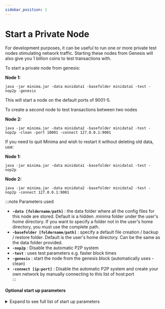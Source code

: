 ```yaml
---
sidebar_position: 1
---
```


# Start a Private Node

For development purposes, it can be useful to run one or more private test nodes stimulating network traffic. Starting these nodes from Genesis will also give you 1 billion coins to test transactions with. 

To start a private node from genesis:

**Node 1:**

```
java -jar minima.jar -data minidata1 -basefolder minidata1 -test -nop2p -genesis
```

This will start a node on the default ports of 9001-5. 


To create a second node to test transactions between two nodes

**Node 2:**

```
java -jar minima.jar -data minidata2 -basefolder minidata2 -test -nop2p -clean -port 10001 -connect 127.0.0.1:9001
```

If you need to quit Minima and wish to restart it without deleting old data, use:

**Node 1:**

```
java -jar minima.jar -data minidata1 -basefolder minidata1 -test -nop2p
```
**Node 2:**
```
java -jar minima.jar -data minidata2 -basefolder minidata2 -test -nop2p -connect 127.0.0.1:9001
```
:::note Parameters used

- **`-data [foldername/path]`** : the data folder where all the config files for this node are stored. Default is a hidden .minima folder under the user's home directory. If you want to specify a folder not in the user's home directory, you must use the complete path.<br/>
- **`-basefolder [foldername/path]`** : specify a default file creation / backup / restore folder. Default is the user's home directory. Can be the same as the data folder provided.<br/>
- **`-nop2p`** : Disable the automatic P2P system<br/>
- **`-test`** : uses test parameters e.g. faster block times<br/>
- **`-genesis`** : start the node from the genesis block (automatically uses -clean)<br/>
- **`-connect [ip:port]`** : Disable the automatic P2P system and create your own network by manually connecting to this list of host:port<br/>
:::

#### Optional start up parameters

<details><summary>Expand to see full list of start up parameters</summary>

The following start up parameters can optionally be specified when starting your node. 

To add/remove parameters after a node has been started, you must `quit` the node and restart it, adding/removing the required parameters. 

`[]` square brackets indicate where an input is required, **the brackets should not be included.**

#### General
- `-clean` : CAREFUL! Clears existing data, starts a new fresh node. All coins will be lost.<br/>
- `-port [port]` : specify the initial port for Minima to use. Range used will be the specified port +4. Default is 9001-9005.<br/>
- `-host [ipaddress]` : specify the host IP<br/>
- `-allowallip` : Allow all IPs for Maxima / Networking. Local IPs won't be allowed otherwise.<br/>
- `-archive` : Run an Archive node - store all archive data / the cascade to allow for resyncs from this node<br/>
- `-daemon` : Run in daemon mode with no stdin input (if running Minima as a background service)<br/>
- `-isclient` : Tells the P2P System that this node can't accept incoming connections<br/>
- `-server` : Use Server settings - this node can accept incoming connections<br/>
- `-desktop` : Use Desktop settings - this node can't accept incoming connections<br/>

#### Folders
- `-data [foldername/path]` : the data folder where all the config files for this node are stored. Default is a hidden .minima folder under the user's home directory. If you want to specify a folder not in the user's home directory, you must use the complete path. <br/>
- `-basefolder [foldername/path]` : specify a default file creation / backup / restore folder. Default is the user's home directory. Can be the same as the `data` folder provided.<br/>

#### MiniDapp System (mds)
- `-mdsenable` : enable the MiniDapp System (default port 9003)<br/>
- `-mdspassword [yourmdspassword]` : specify the mds login password <br/>
- `-mdsinit [foldername/path]` : specify a folder of miniDAPPs<br/>
- `-mdswrite [minidapp]` : give an initial miniDAPP WRITE access <br/>

#### RPC
- `-rpcenable` : enable remote procedure call<br/>
- `-rpcssl` : use Self Signed SSL cert to run RPC<br/>
- `-rpcpassword [yourrpcpassword]` : set Basic Auth password for RPC calls ( Use with SSL / stunnel ). Only secure if used with SSL.<br/>
- `-rpcclrf` : use CRLF at the end of the RPC headers (NodeJS)<br/>

#### Test nodes
- `-genesis` : start the node from the genesis block (automatically uses -clean)<br/>
- `-test` : uses test parameters e.g. faster block times<br/>
- `-connect [ip:port,ip:port]` : Disable the automatic P2P system and create your own network by manually connecting to this list of host:port<br/>
- `-nop2p` : Disable the automatic P2P system<br/>
- `-noconnect` : Stops the P2P system from connecting to other nodes until it has been connected to<br/>
- `-nosyncibd` : Do not sync IBD (for testing)<br/>

#### Mobile
- `-mobile` : Sets this device to a mobile device - used for metrics only<br/>
- `-limitbandwidth` : Limit the amount sent for archive sync<br/>
- `-noshutdownhook` : Do not use the shutdown hook (Android)<br/>

#### Debugging
- `-p2p-log-level-info` : Set the P2P log level to info<br/>
- `-p2p-log-level-debug` : Set the P2P log level to debug

#### Help
- `-showparams` : Show relevant startup params on launch<br/>
- `-help` : print help for the start up parameters

</details>